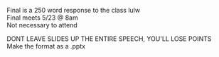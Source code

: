 Final is a 250 word response to the class lulw  
Final meets 5/23 @ 8am  
Not necessary to attend
    
DONT LEAVE SLIDES UP THE ENTIRE SPEECH, YOU'LL LOSE POINTS  
Make the format as a .pptx